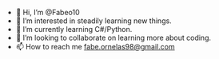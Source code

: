 - 👋 Hi, I’m @Fabeo10
- 👀 I’m interested in steadily learning new things.
- 🌱 I’m currently learning C#/Python.
- 💞️ I’m looking to collaborate on learning more about coding.
- 📫 How to reach me fabe.ornelas98@gmail.com

<!---
Fabeo10/Fabeo10 is a ✨ special ✨ repository because its `README.md` (this file) appears on your GitHub profile.
You can click the Preview link to take a look at your changes.
--->
